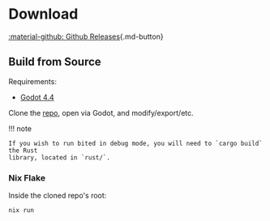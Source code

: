 # Download

[:material-github: Github Releases](https://github.com/molarmanful/bited/releases){.md-button}

## Build from Source

Requirements:

- [Godot 4.4](https://godotengine.org/download/)

Clone the [repo](https://github.com/molarmanful/bited), open via Godot, and
modify/export/etc.

!!! note

    If you wish to run bited in debug mode, you will need to `cargo build` the Rust
    library, located in `rust/`.

### Nix Flake

Inside the cloned repo's root:

```bash
nix run
```
